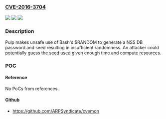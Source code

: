 ### [CVE-2016-3704](https://cve.mitre.org/cgi-bin/cvename.cgi?name=CVE-2016-3704)
![](https://img.shields.io/static/v1?label=Product&message=Red%20Hat%20Satellite%206.3%20for%20RHEL%207&color=blue)
![](https://img.shields.io/static/v1?label=Version&message=!%200%3A2.1.14-1.el7%20&color=brighgreen)
![](https://img.shields.io/static/v1?label=Vulnerability&message=Use%20of%20Insufficiently%20Random%20Values&color=brighgreen)

### Description

Pulp makes unsafe use of Bash's $RANDOM to generate a NSS DB password and seed resulting in insufficient randomness. An attacker could potentially guess the seed used given enough time and compute resources.

### POC

#### Reference
No PoCs from references.

#### Github
- https://github.com/ARPSyndicate/cvemon

